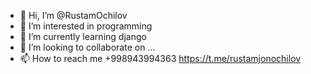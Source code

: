- 👋 Hi, I’m @RustamOchilov
- 👀 I’m interested in programming
- 🌱 I’m currently learning django
- 💞️ I’m looking to collaborate on ...
- 📫 How to reach me +998943994363 https://t.me/rustamjonochilov

<!---
RustamOchilov/RustamOchilov is a ✨ special ✨ repository because its `README.md` (this file) appears on your GitHub profile.
You can click the Preview link to take a look at your changes.
--->
